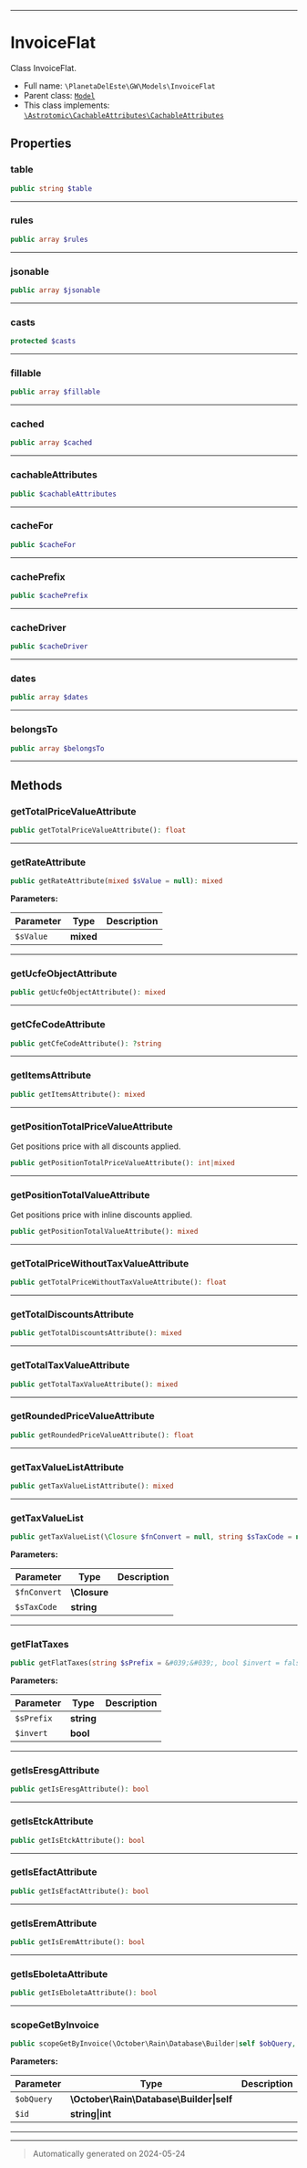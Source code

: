 ***

# InvoiceFlat

Class InvoiceFlat.



* Full name: `\PlanetaDelEste\GW\Models\InvoiceFlat`
* Parent class: [`Model`](../../../Model.md)
* This class implements:
[`\Astrotomic\CachableAttributes\CachableAttributes`](../../../Astrotomic/CachableAttributes/CachableAttributes.md)



## Properties


### table



```php
public string $table
```






***

### rules



```php
public array $rules
```






***

### jsonable



```php
public array $jsonable
```






***

### casts



```php
protected $casts
```






***

### fillable



```php
public array $fillable
```






***

### cached



```php
public array $cached
```






***

### cachableAttributes



```php
public $cachableAttributes
```






***

### cacheFor



```php
public $cacheFor
```






***

### cachePrefix



```php
public $cachePrefix
```






***

### cacheDriver



```php
public $cacheDriver
```






***

### dates



```php
public array $dates
```






***

### belongsTo



```php
public array $belongsTo
```






***

## Methods


### getTotalPriceValueAttribute



```php
public getTotalPriceValueAttribute(): float
```












***

### getRateAttribute



```php
public getRateAttribute(mixed $sValue = null): mixed
```








**Parameters:**

| Parameter | Type | Description |
|-----------|------|-------------|
| `$sValue` | **mixed** |  |





***

### getUcfeObjectAttribute



```php
public getUcfeObjectAttribute(): mixed
```












***

### getCfeCodeAttribute



```php
public getCfeCodeAttribute(): ?string
```












***

### getItemsAttribute



```php
public getItemsAttribute(): mixed
```












***

### getPositionTotalPriceValueAttribute

Get positions price with all discounts applied.

```php
public getPositionTotalPriceValueAttribute(): int|mixed
```












***

### getPositionTotalValueAttribute

Get positions price with inline discounts applied.

```php
public getPositionTotalValueAttribute(): mixed
```












***

### getTotalPriceWithoutTaxValueAttribute



```php
public getTotalPriceWithoutTaxValueAttribute(): float
```












***

### getTotalDiscountsAttribute



```php
public getTotalDiscountsAttribute(): mixed
```












***

### getTotalTaxValueAttribute



```php
public getTotalTaxValueAttribute(): mixed
```












***

### getRoundedPriceValueAttribute



```php
public getRoundedPriceValueAttribute(): float
```












***

### getTaxValueListAttribute



```php
public getTaxValueListAttribute(): mixed
```












***

### getTaxValueList



```php
public getTaxValueList(\Closure $fnConvert = null, string $sTaxCode = null): array
```








**Parameters:**

| Parameter | Type | Description |
|-----------|------|-------------|
| `$fnConvert` | **\Closure** |  |
| `$sTaxCode` | **string** |  |





***

### getFlatTaxes



```php
public getFlatTaxes(string $sPrefix = &#039;&#039;, bool $invert = false): array
```








**Parameters:**

| Parameter | Type | Description |
|-----------|------|-------------|
| `$sPrefix` | **string** |  |
| `$invert` | **bool** |  |





***

### getIsEresgAttribute



```php
public getIsEresgAttribute(): bool
```












***

### getIsEtckAttribute



```php
public getIsEtckAttribute(): bool
```












***

### getIsEfactAttribute



```php
public getIsEfactAttribute(): bool
```












***

### getIsEremAttribute



```php
public getIsEremAttribute(): bool
```












***

### getIsEboletaAttribute



```php
public getIsEboletaAttribute(): bool
```












***

### scopeGetByInvoice



```php
public scopeGetByInvoice(\October\Rain\Database\Builder|self $obQuery, string|int $id): \October\Rain\Database\Builder|self
```








**Parameters:**

| Parameter | Type | Description |
|-----------|------|-------------|
| `$obQuery` | **\October\Rain\Database\Builder&#124;self** |  |
| `$id` | **string&#124;int** |  |





***


***
> Automatically generated on 2024-05-24

